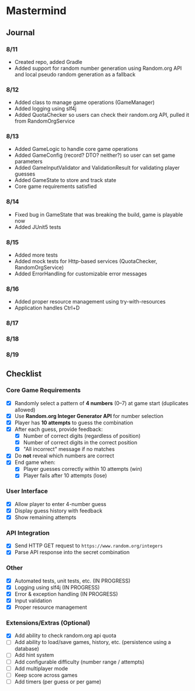 # Mastermind




## Journal
### 8/11
- Created repo, added Gradle
- Added support for random number generation using Random.org API and local pseudo random generation as a fallback

### 8/12
- Added class to manage game operations (GameManager)
- Added logging using slf4j
- Added QuotaChecker so users can check their random.org API, pulled it from RandomOrgService

### 8/13
- Added GameLogic to handle core game operations
- Added GameConfig (record? DTO? neither?) so user can set game parameters
- Added GameInputValidator and ValidationResult for validating player guesses
- Added GameState to store and track state
- Core game requirements satisfied

### 8/14
- Fixed bug in GameState that was breaking the build, game is playable now
- Added JUnit5 tests

### 8/15
- Added more tests
- Added mock tests for Http-based services (QuotaChecker, RandomOrgService)
- Added ErrorHandling for customizable error messages

### 8/16
- Added proper resource management using try-with-resources 
- Application handles Ctrl+D

### 8/17

### 8/18

### 8/19

## Checklist
### Core Game Requirements
- [X] Randomly select a pattern of **4 numbers** (0–7) at game start (duplicates allowed)
- [X] Use **Random.org Integer Generator API** for number selection
- [X] Player has **10 attempts** to guess the combination
- [X] After each guess, provide feedback:
  - [X] Number of correct digits (regardless of position)
  - [X] Number of correct digits in the correct position
  - [X] "All incorrect" message if no matches
- [X] Do **not** reveal which numbers are correct
- [X] End game when:
  - [X] Player guesses correctly within 10 attempts (win)
  - [X] Player fails after 10 attempts (lose)

### User Interface
- [X] Allow player to enter 4-number guess
- [X] Display guess history with feedback
- [X] Show remaining attempts

### API Integration
- [X] Send HTTP GET request to `https://www.random.org/integers`
- [X] Parse API response into the secret combination

### Other
- [X] Automated tests, unit tests, etc.   (IN PROGRESS)
- [X] Logging using slf4j   (IN PROGRESS)
- [X] Error & exception handling   (IN PROGRESS)
- [X] Input validation
- [X] Proper resource management

### Extensions/Extras (Optional)
- [X] Add ability to check random.org api quota
- [ ] Add ability to load/save games, history, etc. (persistence using a database)
- [ ] Add hint system
- [ ] Add configurable difficulty (number range / attempts)
- [ ] Add multiplayer mode
- [ ] Keep score across games
- [ ] Add timers (per guess or per game)
